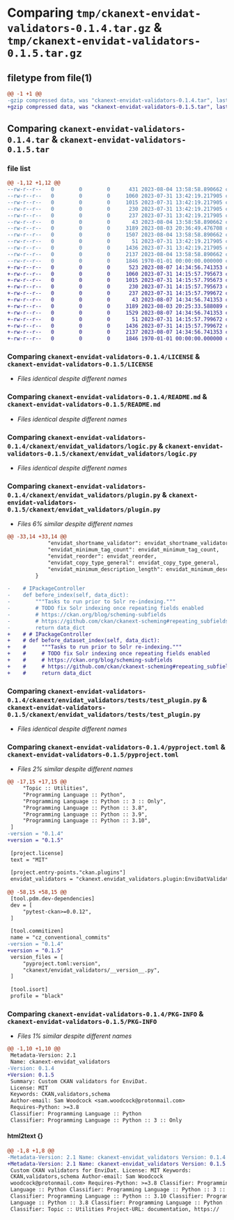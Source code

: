 # Comparing `tmp/ckanext-envidat-validators-0.1.4.tar.gz` & `tmp/ckanext-envidat-validators-0.1.5.tar.gz`

## filetype from file(1)

```diff
@@ -1 +1 @@
-gzip compressed data, was "ckanext-envidat-validators-0.1.4.tar", last modified: Fri Aug  4 13:59:17 2023, max compression
+gzip compressed data, was "ckanext-envidat-validators-0.1.5.tar", last modified: Mon Aug  7 14:35:17 2023, max compression
```

## Comparing `ckanext-envidat-validators-0.1.4.tar` & `ckanext-envidat-validators-0.1.5.tar`

### file list

```diff
@@ -1,12 +1,12 @@
--rw-r--r--   0        0        0      431 2023-08-04 13:58:58.890662 ckanext-envidat-validators-0.1.4/CHANGELOG.md
--rw-r--r--   0        0        0     1060 2023-07-31 13:42:19.217905 ckanext-envidat-validators-0.1.4/LICENSE
--rw-r--r--   0        0        0     1015 2023-07-31 13:42:19.217905 ckanext-envidat-validators-0.1.4/README.md
--rw-r--r--   0        0        0      230 2023-07-31 13:42:19.217905 ckanext-envidat-validators-0.1.4/ckanext/__init__.py
--rw-r--r--   0        0        0      237 2023-07-31 13:42:19.217905 ckanext-envidat-validators-0.1.4/ckanext/envidat_validators/__init__.py
--rw-r--r--   0        0        0       43 2023-08-04 13:58:58.890662 ckanext-envidat-validators-0.1.4/ckanext/envidat_validators/__version__.py
--rw-r--r--   0        0        0     3189 2023-08-03 20:36:49.476708 ckanext-envidat-validators-0.1.4/ckanext/envidat_validators/logic.py
--rw-r--r--   0        0        0     1507 2023-08-04 13:58:58.890662 ckanext-envidat-validators-0.1.4/ckanext/envidat_validators/plugin.py
--rw-r--r--   0        0        0       51 2023-07-31 13:42:19.217905 ckanext-envidat-validators-0.1.4/ckanext/envidat_validators/tests/__init__.py
--rw-r--r--   0        0        0     1436 2023-07-31 13:42:19.217905 ckanext-envidat-validators-0.1.4/ckanext/envidat_validators/tests/test_plugin.py
--rw-r--r--   0        0        0     2137 2023-08-04 13:58:58.890662 ckanext-envidat-validators-0.1.4/pyproject.toml
--rw-r--r--   0        0        0     1846 1970-01-01 00:00:00.000000 ckanext-envidat-validators-0.1.4/PKG-INFO
+-rw-r--r--   0        0        0      523 2023-08-07 14:34:56.741353 ckanext-envidat-validators-0.1.5/CHANGELOG.md
+-rw-r--r--   0        0        0     1060 2023-07-31 14:15:57.795673 ckanext-envidat-validators-0.1.5/LICENSE
+-rw-r--r--   0        0        0     1015 2023-07-31 14:15:57.795673 ckanext-envidat-validators-0.1.5/README.md
+-rw-r--r--   0        0        0      230 2023-07-31 14:15:57.795673 ckanext-envidat-validators-0.1.5/ckanext/__init__.py
+-rw-r--r--   0        0        0      237 2023-07-31 14:15:57.799672 ckanext-envidat-validators-0.1.5/ckanext/envidat_validators/__init__.py
+-rw-r--r--   0        0        0       43 2023-08-07 14:34:56.741353 ckanext-envidat-validators-0.1.5/ckanext/envidat_validators/__version__.py
+-rw-r--r--   0        0        0     3189 2023-08-03 20:25:33.588089 ckanext-envidat-validators-0.1.5/ckanext/envidat_validators/logic.py
+-rw-r--r--   0        0        0     1529 2023-08-07 14:34:56.741353 ckanext-envidat-validators-0.1.5/ckanext/envidat_validators/plugin.py
+-rw-r--r--   0        0        0       51 2023-07-31 14:15:57.799672 ckanext-envidat-validators-0.1.5/ckanext/envidat_validators/tests/__init__.py
+-rw-r--r--   0        0        0     1436 2023-07-31 14:15:57.799672 ckanext-envidat-validators-0.1.5/ckanext/envidat_validators/tests/test_plugin.py
+-rw-r--r--   0        0        0     2137 2023-08-07 14:34:56.741353 ckanext-envidat-validators-0.1.5/pyproject.toml
+-rw-r--r--   0        0        0     1846 1970-01-01 00:00:00.000000 ckanext-envidat-validators-0.1.5/PKG-INFO
```

### Comparing `ckanext-envidat-validators-0.1.4/LICENSE` & `ckanext-envidat-validators-0.1.5/LICENSE`

 * *Files identical despite different names*

### Comparing `ckanext-envidat-validators-0.1.4/README.md` & `ckanext-envidat-validators-0.1.5/README.md`

 * *Files identical despite different names*

### Comparing `ckanext-envidat-validators-0.1.4/ckanext/envidat_validators/logic.py` & `ckanext-envidat-validators-0.1.5/ckanext/envidat_validators/logic.py`

 * *Files identical despite different names*

### Comparing `ckanext-envidat-validators-0.1.4/ckanext/envidat_validators/plugin.py` & `ckanext-envidat-validators-0.1.5/ckanext/envidat_validators/plugin.py`

 * *Files 6% similar despite different names*

```diff
@@ -33,14 +33,14 @@
             "envidat_shortname_validator": envidat_shortname_validator,
             "envidat_minimum_tag_count": envidat_minimum_tag_count,
             "envidat_reorder": envidat_reorder,
             "envidat_copy_type_general": envidat_copy_type_general,
             "envidat_minimum_description_length": envidat_minimum_description_length,
         }
 
-    # IPackageController
-    def before_index(self, data_dict):
-        """Tasks to run prior to Solr re-indexing."""
-        # TODO fix Solr indexing once repeating fields enabled
-        # https://ckan.org/blog/scheming-subfields
-        # https://github.com/ckan/ckanext-scheming#repeating_subfields
-        return data_dict
+    # # IPackageController
+    # def before_dataset_index(self, data_dict):
+    #     """Tasks to run prior to Solr re-indexing."""
+    #     # TODO fix Solr indexing once repeating fields enabled
+    #     # https://ckan.org/blog/scheming-subfields
+    #     # https://github.com/ckan/ckanext-scheming#repeating_subfields
+    #     return data_dict
```

### Comparing `ckanext-envidat-validators-0.1.4/ckanext/envidat_validators/tests/test_plugin.py` & `ckanext-envidat-validators-0.1.5/ckanext/envidat_validators/tests/test_plugin.py`

 * *Files identical despite different names*

### Comparing `ckanext-envidat-validators-0.1.4/pyproject.toml` & `ckanext-envidat-validators-0.1.5/pyproject.toml`

 * *Files 2% similar despite different names*

```diff
@@ -17,15 +17,15 @@
     "Topic :: Utilities",
     "Programming Language :: Python",
     "Programming Language :: Python :: 3 :: Only",
     "Programming Language :: Python :: 3.8",
     "Programming Language :: Python :: 3.9",
     "Programming Language :: Python :: 3.10",
 ]
-version = "0.1.4"
+version = "0.1.5"
 
 [project.license]
 text = "MIT"
 
 [project.entry-points."ckan.plugins"]
 envidat_validators = "ckanext.envidat_validators.plugin:EnviDatValidatorsPlugin"
 
@@ -58,15 +58,15 @@
 [tool.pdm.dev-dependencies]
 dev = [
     "pytest-ckan>=0.0.12",
 ]
 
 [tool.commitizen]
 name = "cz_conventional_commits"
-version = "0.1.4"
+version = "0.1.5"
 version_files = [
     "pyproject.toml:version",
     "ckanext/envidat_validators/__version__.py",
 ]
 
 [tool.isort]
 profile = "black"
```

### Comparing `ckanext-envidat-validators-0.1.4/PKG-INFO` & `ckanext-envidat-validators-0.1.5/PKG-INFO`

 * *Files 1% similar despite different names*

```diff
@@ -1,10 +1,10 @@
 Metadata-Version: 2.1
 Name: ckanext-envidat_validators
-Version: 0.1.4
+Version: 0.1.5
 Summary: Custom CKAN validators for EnviDat.
 License: MIT
 Keywords: CKAN,validators,schema
 Author-email: Sam Woodcock <sam.woodcock@protonmail.com>
 Requires-Python: >=3.8
 Classifier: Programming Language :: Python
 Classifier: Programming Language :: Python :: 3 :: Only
```

#### html2text {}

```diff
@@ -1,8 +1,8 @@
-Metadata-Version: 2.1 Name: ckanext-envidat_validators Version: 0.1.4 Summary:
+Metadata-Version: 2.1 Name: ckanext-envidat_validators Version: 0.1.5 Summary:
 Custom CKAN validators for EnviDat. License: MIT Keywords:
 CKAN,validators,schema Author-email: Sam Woodcock
 woodcock@protonmail.com> Requires-Python: >=3.8 Classifier: Programming
 Language :: Python Classifier: Programming Language :: Python :: 3 :: Only
 Classifier: Programming Language :: Python :: 3.10 Classifier: Programming
 Language :: Python :: 3.8 Classifier: Programming Language :: Python :: 3.9
 Classifier: Topic :: Utilities Project-URL: documentation, https://
```

